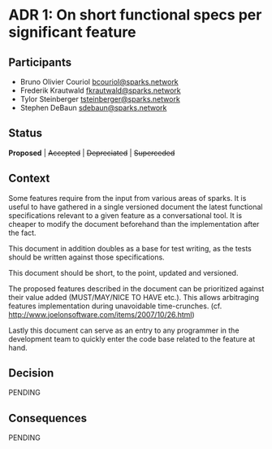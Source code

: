 # ADR 1: On short functional specs per significant feature

## Participants
- Bruno Olivier Couriol <bcouriol@sparks.network>
- Frederik Krautwald <fkrautwald@sparks.network>
- Tylor Steinberger <tsteinberger@sparks.network>
- Stephen DeBaun <sdebaun@sparks.network>

## Status

**Proposed** | ~~Accepted~~ | ~~Depreciated~~ | ~~Superceded~~

## Context

Some features require from the input from various areas of sparks. It is useful to have gathered in a single versioned document the latest functional specifications relevant to a given feature as a conversational tool. It is cheaper to modify the document beforehand than the implementation after the fact.

This document in addition doubles as a base for test writing, as the tests should be written against those specifications.

This document should be short, to the point, updated and versioned.
 
The proposed features described in the document can be prioritized against  their value added (MUST/MAY/NICE TO HAVE etc.). This allows arbitraging features implementation during unavoidable time-crunches. (cf. http://www.joelonsoftware.com/items/2007/10/26.html)

Lastly this document can serve as an entry to any programmer in the development team to quickly enter the code base related to the feature at hand.

## Decision
PENDING

## Consequences
PENDING

